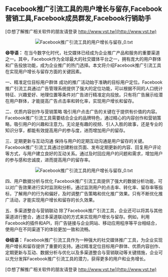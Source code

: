 ## **Facebook推广引流工具的用户增长与留存,Facebook营销工具,Facebook成员群发,Facebook行销助手**

[😍想了解推广相关软件的朋友请登录 http://www.vst.tw](http://www.vst.tw)

 <center><img src="https://vst.tw/MP4/tuiguang/png/4.png" alt="Facebook推广引流工具的用户增长与留存_0.txt"></center>

**😄导语：**
在当今数字化时代，社交媒体已经成为企业推广产品和服务的重要渠道之一。其中，Facebook作为全球最大的社交媒体平台之一，拥有庞大的用户群体和广告投放功能，成为企业推广的热门选择。本文将介绍Facebook推广引流工具在实现用户增长与留存方面的关键因素。

一、精准定位目标用户群体
成功的推广活动始于准确的目标用户定位。Facebook推广引流工具通过广告管理系统提供了强大的定位功能，可以根据不同的人口统计特征、兴趣爱好、地理位置等条件对广告进行精准定向投放。只有将广告展示给潜在用户群体，才能提高广告点击率和转化率，实现用户增长和留存。

二、优质内容创作与营销策略
吸引用户点击广告的关键在于提供有价值的内容。Facebook推广引流工具需要结合企业的品牌特色，通过精心的内容创作和营销策略，吸引用户的兴趣和注意力。无论是有趣的视频、引人入胜的故事，还是专业的知识分享，都能有效提高用户的参与度，进而增加用户的留存。

三、定期更新与互动沟通
保持与用户的定期互动沟通是用户留存的关键。Facebook推广引流工具通过创建粉丝页面、发布定期更新的内容、回复用户评论等方式，与用户建立良好的互动关系。通过及时回应用户的问题和需求，增加用户的参与感和忠诚度，进而提高用户的留存率。

 <center><img src="https://vst.tw/MP4/tuiguang/png/5.png" alt="Facebook推广引流工具的用户增长与留存_0.txt"></center>

四、用户数据分析与优化
Facebook推广引流工具提供了强大的数据分析功能，可以对广告效果进行实时监测和分析。通过监测用户的点击率、转化率、留存率等指标，了解用户的行为和偏好，及时调整广告策略和优化推广效果。只有不断优化推广活动，才能实现用户增长和留存的长久效果。

五、多渠道整合与营销联动
除了Facebook推广引流工具，企业还可以将其与其他渠道进行整合，通过多渠道联动的方式来实现用户增长与留存。例如，利用Facebook的插件和API，将广告链接与企业网站、移动应用程序等平台相结合，使用户在不同渠道下的体验更加一致和流畅。

**😄结语：**
Facebook推广引流工具作为一种强大的社交媒体推广工具，为企业实现用户增长和留存提供了重要的支持。通过精准定位目标用户群体、优质内容创作、定期更新与互动、数据分析与优化以及多渠道整合与营销联动等关键措施，企业可以充分发挥Facebook推广引流工具的潜力，获得更多的用户和业务增长。

[😍想了解推广相关软件的朋友请登录 http://www.vst.tw](http://www.vst.tw)



